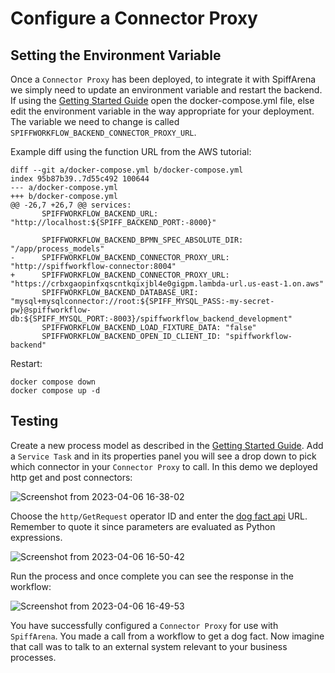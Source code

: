 # Configure a Connector Proxy

## Setting the Environment Variable

Once a `Connector Proxy` has been deployed, to integrate it with SpiffArena we simply need to update an environment variable and restart the backend. If using the [Getting Started Guide](https://www.spiffworkflow.org/posts/articles/get_started/) open the docker-compose.yml file, else edit the environment variable in the way appropriate for your deployment. The variable we need to change is called `SPIFFWORKFLOW_BACKEND_CONNECTOR_PROXY_URL`.

Example diff using the function URL from the AWS tutorial:

```
diff --git a/docker-compose.yml b/docker-compose.yml
index 95b87b39..7d55c492 100644
--- a/docker-compose.yml
+++ b/docker-compose.yml
@@ -26,7 +26,7 @@ services:
       SPIFFWORKFLOW_BACKEND_URL: "http://localhost:${SPIFF_BACKEND_PORT:-8000}"
 
       SPIFFWORKFLOW_BACKEND_BPMN_SPEC_ABSOLUTE_DIR: "/app/process_models"
-      SPIFFWORKFLOW_BACKEND_CONNECTOR_PROXY_URL: "http://spiffworkflow-connector:8004"
+      SPIFFWORKFLOW_BACKEND_CONNECTOR_PROXY_URL: "https://crbxgaopinfxqscntkqixjbl4e0gigpm.lambda-url.us-east-1.on.aws"
       SPIFFWORKFLOW_BACKEND_DATABASE_URI: "mysql+mysqlconnector://root:${SPIFF_MYSQL_PASS:-my-secret-pw}@spiffworkflow-db:${SPIFF_MYSQL_PORT:-8003}/spiffworkflow_backend_development"
       SPIFFWORKFLOW_BACKEND_LOAD_FIXTURE_DATA: "false"
       SPIFFWORKFLOW_BACKEND_OPEN_ID_CLIENT_ID: "spiffworkflow-backend"

```

Restart:

```
docker compose down
docker compose up -d
```

## Testing

Create a new process model as described in the [Getting Started Guide](https://www.spiffworkflow.org/posts/articles/get_started/). Add a `Service Task` and in its properties panel you will see a drop down to pick which connector in your `Connector Proxy` to call. In this demo we deployed http get and post connectors:

![Screenshot from 2023-04-06 16-38-02](https://user-images.githubusercontent.com/100367399/230489492-63cf88bf-7533-4160-95cb-d6194506dd5d.png)

Choose the `http/GetRequest` operator ID and enter the [dog fact api](https://dog-api.kinduff.com/api/facts) URL. Remember to quote it since parameters are evaluated as Python expressions.

![Screenshot from 2023-04-06 16-50-42](https://user-images.githubusercontent.com/100367399/230491661-abdfdd3a-48f5-4f50-b6e5-9e3a5f562961.png)

Run the process and once complete you can see the response in the workflow:

![Screenshot from 2023-04-06 16-49-53](https://user-images.githubusercontent.com/100367399/230491713-9d3f9bd0-f284-4004-b00c-cb6dc94b53df.png)

You have successfully configured a `Connector Proxy` for use with `SpiffArena`. You made a call from a workflow to get a dog fact. Now imagine that call was to talk to an external system relevant to your business processes.
